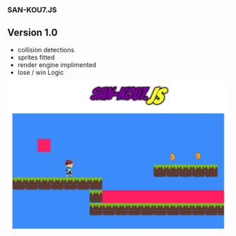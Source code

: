 ### SAN-KOU7.JS

## Version 1.0

- collision detections
- sprites fitted
- render engine implimented
- lose / win Logic

![San-kou7.JS](ver1.png)
